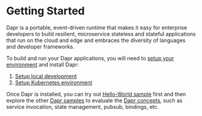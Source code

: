 # Getting Started

Dapr is a portable, event-driven runtime that makes it easy for enterprise developers to build resilient, microservice stateless and stateful applications that run on the cloud and edge and embraces the diversity of languages and developer frameworks. 

To build and run your Dapr applications, you will need to [setup your environment](./environment-setup.md) and install Dapr:

1. [Setup local development](./environment-setup.md#prerequisites)
2. [Setup Kubernetes environment](./environment-setup.md#installing-dapr-on-a-kubernetes-cluster)

Once Dapr is installed, you can try out [Hello-World sample](https://github.com/dapr/samples/tree/master/1.hello-world) first and then explore the other [Dapr samples](https://github.com/dapr/samples) to evaluate the [Dapr concepts](../concepts), such as service invocation, state management, pubsub, bindings, etc.
